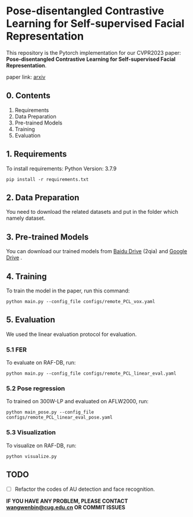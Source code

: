 # Pose-disentangled Contrastive Learning for Self-supervised Facial Representation

This repository is the Pytorch implementation for our CVPR2023 paper: **Pose-disentangled Contrastive Learning for Self-supervised Facial Representation**.

paper link: [arxiv](https://arxiv.org/abs/2211.13490)

## 0. Contents

1. Requirements
2. Data Preparation
3. Pre-trained Models
4. Training
5. Evaluation

## 1. Requirements

To install requirements:
Python Version: 3.7.9

```
pip install -r requirements.txt
```

## 2. Data Preparation

You need to download the related datasets  and put in the folder which namely dataset.

## 3. Pre-trained Models

You can download our trained models from [Baidu Drive](https://pan.baidu.com/s/10j21PCyhi9cbJqRvH7KDHw) (2qia) and [Google Drive](https://drive.google.com/drive/folders/1wx5PTGDCqDWsjhXimjHqz_7WUwxr54uh?usp=sharing) .

## 4. Training

To train the model in the paper, run this command:

```
python main.py --config_file configs/remote_PCL_vox.yaml
```

## 5. Evaluation

We used the linear evaluation protocol for evaluation.

### 5.1 FER

To evaluate on RAF-DB, run:

```
python main.py --config_file configs/remote_PCL_linear_eval.yaml
```

### 5.2 Pose regression

To trained on 300W-LP and evaluated on AFLW2000, run:

```
python main_pose.py --config_file configs/remote_PCL_linear_eval_pose.yaml
```

### 5.3 Visualization

To visualize on RAF-DB, run:

```
python visualize.py
```



## TODO 

- [ ] Refactor the codes of AU detection and face recognition.

**IF YOU HAVE ANY PROBLEM, PLEASE CONTACT wangwenbin@cug.edu.cn OR COMMIT ISSUES**

